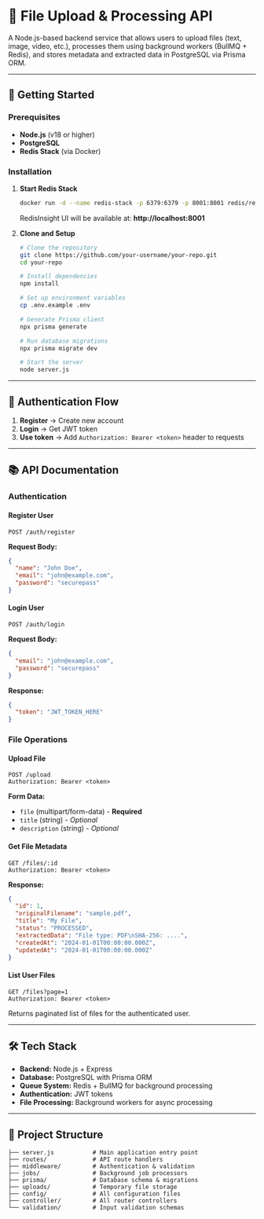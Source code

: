 # 📁 File Upload & Processing API

A Node.js-based backend service that allows users to upload files (text, image, video, etc.), processes them using background workers (BullMQ + Redis), and stores metadata and extracted data in PostgreSQL via Prisma ORM.

---

## 🚀 Getting Started

### Prerequisites

- **Node.js** (v18 or higher)
- **PostgreSQL**
- **Redis Stack** (via Docker)

### Installation

1. **Start Redis Stack**
   ```bash
   docker run -d --name redis-stack -p 6379:6379 -p 8001:8001 redis/redis-stack:latest
   ```
   
   RedisInsight UI will be available at: **http://localhost:8001**

2. **Clone and Setup**
   ```bash
   # Clone the repository
   git clone https://github.com/your-username/your-repo.git
   cd your-repo
   
   # Install dependencies
   npm install
   
   # Set up environment variables
   cp .env.example .env
   
   # Generate Prisma client
   npx prisma generate
   
   # Run database migrations
   npx prisma migrate dev
   
   # Start the server
   node server.js
   ```

---

## 🔐 Authentication Flow

1. **Register** → Create new account
2. **Login** → Get JWT token
3. **Use token** → Add `Authorization: Bearer <token>` header to requests

---

## 📚 API Documentation

### Authentication

#### Register User
```http
POST /auth/register
```

**Request Body:**
```json
{
  "name": "John Doe",
  "email": "john@example.com",
  "password": "securepass"
}
```

#### Login User
```http
POST /auth/login
```

**Request Body:**
```json
{
  "email": "john@example.com",
  "password": "securepass"
}
```

**Response:**
```json
{
  "token": "JWT_TOKEN_HERE"
}
```

### File Operations

#### Upload File
```http
POST /upload
Authorization: Bearer <token>
```

**Form Data:**
- `file` (multipart/form-data) - **Required**
- `title` (string) - *Optional*
- `description` (string) - *Optional*

#### Get File Metadata
```http
GET /files/:id
Authorization: Bearer <token>
```

**Response:**
```json
{
  "id": 1,
  "originalFilename": "sample.pdf",
  "title": "My File",
  "status": "PROCESSED",
  "extractedData": "File type: PDF\nSHA-256: ....",
  "createdAt": "2024-01-01T00:00:00.000Z",
  "updatedAt": "2024-01-01T00:00:00.000Z"
}
```

#### List User Files
```http
GET /files?page=1
Authorization: Bearer <token>
```

Returns paginated list of files for the authenticated user.

---

## 🛠️ Tech Stack

- **Backend:** Node.js + Express
- **Database:** PostgreSQL with Prisma ORM
- **Queue System:** Redis + BullMQ for background processing
- **Authentication:** JWT tokens
- **File Processing:** Background workers for async processing

---

## 📁 Project Structure

```
├── server.js           # Main application entry point
├── routes/             # API route handlers
├── middleware/         # Authentication & validation
├── jobs/               # Background job processors
├── prisma/             # Database schema & migrations
├── uploads/            # Temporary file storage
├── config/             # All configuration files
├── controller/         # All router controllers
└── validation/         # Input validation schemas
```
